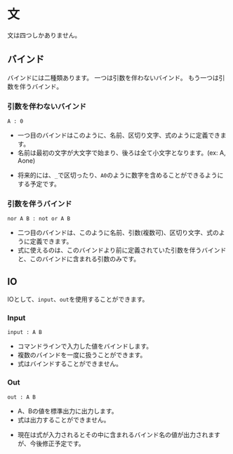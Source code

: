# 文
文は四つしかありません。

## バインド
バインドには二種類あります。
一つは引数を伴わないバインド。
もう一つは引数を伴うバインド。

### 引数を伴わないバインド
`A : 0`
- 一つ目のバインドはこのように、名前、区切り文字、式のように定義できます。
- 名前は最初の文字が大文字で始まり、後ろは全て小文字となります。(ex: A, Aone)
* 将来的には、`_`で区切ったり、`A0`のように数字を含めることができるようにする予定です。

### 引数を伴うバインド
`nor A B : not or A B`
- 二つ目のバインドは、このように名前、引数(複数可)、区切り文字、式のように定義できます。
- 式に使えるのは、このバインドより前に定義されていた引数を伴うバインドと、このバインドに含まれる引数のみです。

## IO
IOとして、`input`、`out`を使用することができます。

### Input
`input : A B`
- コマンドラインで入力した値をバインドします。
- 複数のバインドを一度に扱うことができます。
- 式はバインドすることができません。

### Out
`out : A B`
- A、Bの値を標準出力に出力します。
- 式は出力することができません。
* 現在は式が入力されるとその中に含まれるバインド名の値が出力されますが、今後修正予定です。
